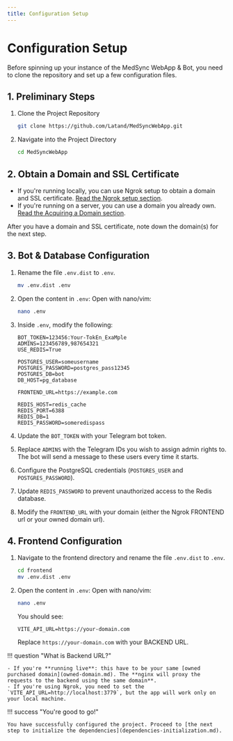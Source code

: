 ```yaml
---
title: Configuration Setup
---
```


# Configuration Setup

Before spinning up your instance of the MedSync WebApp & Bot, you need to clone the repository and set up a few configuration files.

## 1. Preliminary Steps

1. Clone the Project Repository

   ```bash
   git clone https://github.com/Latand/MedSyncWebApp.git
   ```

2. Navigate into the Project Directory

   ```bash
   cd MedSyncWebApp
   ```

## 2. Obtain a Domain and SSL Certificate

- If you're running locally, you can use Ngrok setup to obtain a domain and SSL certificate. [Read the Ngrok setup section](ngrok.md).
- If you're running on a server, you can use a domain you already own. [Read the Acquiring a Domain section](owned-domain.md).

After you have a domain and SSL certificate, note down the domain(s) for the next step.

## 3. Bot & Database Configuration

1. Rename the file `.env.dist` to `.env`.

   ```bash
   mv .env.dist .env
   ```

2. Open the content in `.env`:
   Open with nano/vim:

   ```bash
   nano .env
   ```

3. Inside `.env`, modify the following:

   ```dotenv hl_lines="1 2 5 6 10 15" title=".env"
   BOT_TOKEN=123456:Your-TokEn_ExaMple
   ADMINS=123456789,987654321
   USE_REDIS=True

   POSTGRES_USER=someusername
   POSTGRES_PASSWORD=postgres_pass12345
   POSTGRES_DB=bot
   DB_HOST=pg_database

   FRONTEND_URL=https://example.com

   REDIS_HOST=redis_cache
   REDIS_PORT=6388
   REDIS_DB=1
   REDIS_PASSWORD=someredispass
   ```

4. Update the `BOT_TOKEN` with your Telegram bot token.
5. Replace `ADMINS` with the Telegram IDs you wish to assign admin rights to. The bot will send a message
   to these users every time it starts.
6. Configure the PostgreSQL credentials (`POSTGRES_USER` and `POSTGRES_PASSWORD`).
7. Update `REDIS_PASSWORD` to prevent unauthorized access to the Redis database.
8. Modify the `FRONTEND_URL` with your domain (either the Ngrok FRONTEND url or your owned domain url).

## 4. Frontend Configuration

1. Navigate to the frontend directory and rename the file `.env.dist` to `.env`.

   ```bash
   cd frontend
   mv .env.dist .env
   ```

2. Open the content in `.env`:
   Open with nano/vim:

   ```bash
   nano .env
   ```

   You should see:

   ```dotenv title="frontend/.env"
   VITE_API_URL=https://your-domain.com
   ```

   Replace `https://your-domain.com` with your BACKEND URL.

!!! question "What is Backend URL?"

    - If you're **running live**: this have to be your same [owned purchased domain](owned-domain.md). The **nginx will proxy the requests to the backend using the same domain**.
    - If you're using Ngrok, you need to set the `VITE_API_URL=http://localhost:3779`, but the app will work only on your local machine.

!!! success "You're good to go!"

    You have successfully configured the project. Proceed to [the next step to initialize the dependencies](dependencies-initialization.md).
